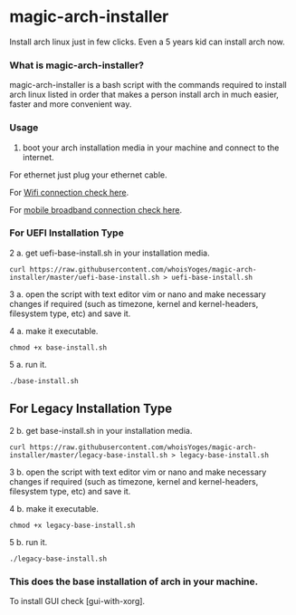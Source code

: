 # magic-arch-installer
Install arch linux just in few clicks. Even a 5 years kid can install arch now.

### What is magic-arch-installer?
magic-arch-installer is a bash script with the commands required to install arch linux listed in order that makes a person install arch in much easier, faster and more convenient way.

### Usage
1. boot your arch installation media in your machine and connect to the internet.

For ethernet just plug your ethernet cable.

For [Wifi connection check here](https://wiki.archlinux.org/title/Iwd#iwctl).

For [mobile broadband connection check here](https://wiki.archlinux.org/title/Mobile_broadband_modem#ModemManager).

### For UEFI Installation Type
2 a. get uefi-base-install.sh in your installation media.
```
curl https://raw.githubusercontent.com/whoisYoges/magic-arch-installer/master/uefi-base-install.sh > uefi-base-install.sh
```
3 a. open the script with text editor vim or nano and make necessary changes if required (such as timezone, kernel and kernel-headers, filesystem type, etc) and save it.

4 a. make it executable.
```
chmod +x base-install.sh
```
5 a. run it.
```
./base-install.sh
```
## For Legacy Installation Type
2 b. get base-install.sh in your installation media.
```
curl https://raw.githubusercontent.com/whoisYoges/magic-arch-installer/master/legacy-base-install.sh > legacy-base-install.sh
```
3 b. open the script with text editor vim or nano and make necessary changes if required (such as timezone, kernel and kernel-headers, filesystem type, etc) and save it.

4 b. make it executable.
```
chmod +x legacy-base-install.sh
```
5 b. run it.
```
./legacy-base-install.sh
```

### This does the base installation of arch in your machine.
To install GUI check [gui-with-xorg].
